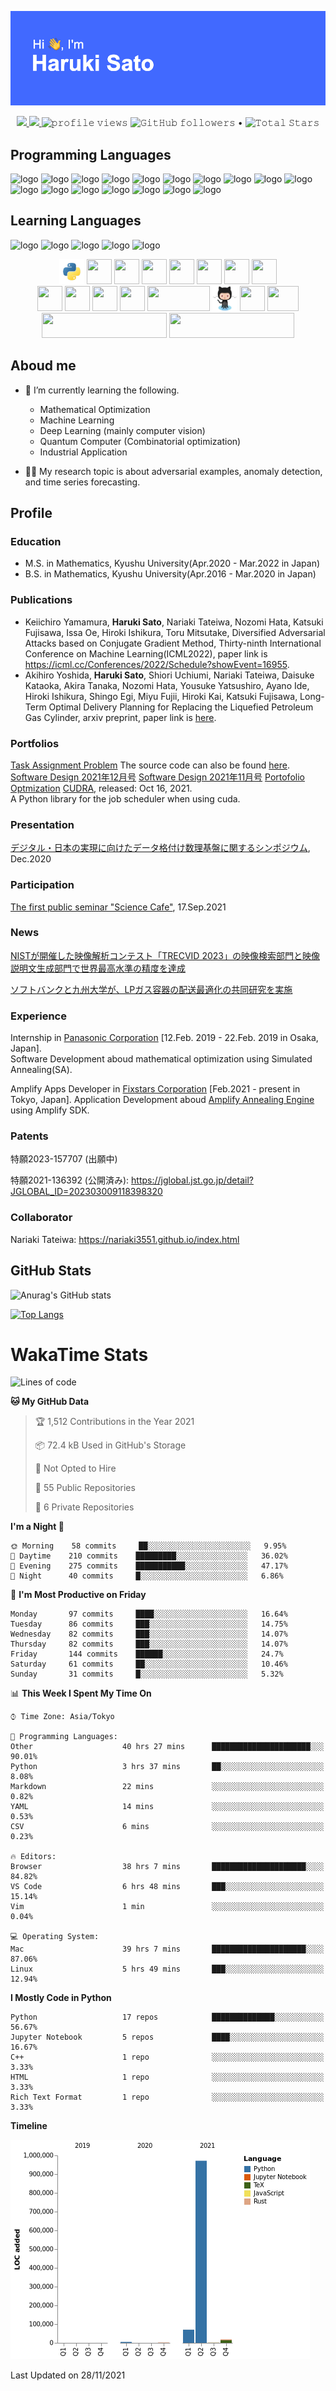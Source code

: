 ![header](./header.png)

<p align="center">
<a href="https://satoharu25.hatenablog.com/">
  <img src="https://img.shields.io/website?down_color=red&down_message=down&label=MY%20BLOG&style=for-the-badge&up_message=open&up_color=blue&url=https://satoharu25.hatenablog.com/" />
</a>
<a href="https://twitter.com/Haruki0804S">
  <img src="https://img.shields.io/twitter/follow/Haruki0804S?logo=Twitter&style=for-the-badge" />
</a>
  <img src="https://gpvc.arturio.dev/Topology1225" alt="𝚙𝚛𝚘𝚏𝚒𝚕𝚎 𝚟𝚒𝚎𝚠𝚜">  
  <img alt="𝙶𝚒𝚝𝙷𝚞𝚋 𝚏𝚘𝚕𝚕𝚘𝚠𝚎𝚛𝚜" src="https://img.shields.io/github/followers/Topology1225?label=Followers&style=social"> •   
  <img src="https://img.shields.io/github/stars/Topology1225?label=Stars" alt="𝚃𝚘𝚝𝚊𝚕 𝚂𝚝𝚊𝚛𝚜">
</p>

## Programming Languages
![logo](https://img.shields.io/badge/Python-$yellow?style=plastic&logo=Python&color=blue)
![logo](https://img.shields.io/badge/Pytorch-$yellow?style=plastic&logo=pytorch&color=red)
![logo](https://img.shields.io/badge/Amplify-$yellow?style=plastic&logo=amplifyh&color=purple)
![logo](https://img.shields.io/badge/Scikit_Learn-$yellow?style=plastic&logo=scikit-learn&color=yellow)
![logo](https://img.shields.io/badge/C-$yellow?style=plastic&logo=C&color=blue)
![logo](https://img.shields.io/badge/C++-$yellow?style=plastic&logo=C%2B%2B&color=blue)
![logo](https://img.shields.io/badge/Qiskit-$yellow?style=plastic&logo=Qiskit&color=green)
![logo](https://img.shields.io/badge/HTML-$yellow?style=plastic&logo=HTML5&color=red)
![logo](https://img.shields.io/badge/CSS-$yellow?style=plastic&logo=CSS3&color=blue)
![logo](https://img.shields.io/badge/Node.js-$yellow?style=plastic&logo=node.js&color=green)
![logo](https://img.shields.io/badge/Linux-$yellow?style=plastic&logo=Linux&color=yellow)
![logo](https://img.shields.io/badge/Ubuntu-$yellow?style=plastic&logo=Ubuntu&color=orange)
![logo](https://img.shields.io/badge/VSCode-$blue?style=plastic&logo=Visual-Studio-Code&color=blue)
![logo](https://img.shields.io/badge/Git-$blue?style=plastic&logo=git&color=red)
![logo](https://img.shields.io/badge/GitHub-$blue?style=plastic&logo=github&color=black)
![logo](https://img.shields.io/badge/GitLab-$blue?style=plastic&logo=gitlab&color=red)
![logo](https://img.shields.io/badge/Docker-$blue?style=plastic&logo=docker&color=blue)

## Learning Languages
![logo](https://img.shields.io/badge/Rust-$yellow?style=plastic&logo=Rust&color=black)
![logo](https://img.shields.io/badge/Vue.js-$yellow?style=plastic&logo=Vue.js&color=green)
![logo](https://img.shields.io/badge/Julia-$yellow?style=plastic&logo=julia&color=black)
![logo](https://img.shields.io/badge/React-$yellow?style=plastic&logo=react&color=lightblue)
![logo](https://img.shields.io/badge/Kubernetes-$yellow?style=plastic&logo=kubernetes&color=blue)

<!--
<code><img height="40" width="40" src=""></code>
-->
<p align="center">
<code><img height="40" width="40" src="https://raw.githubusercontent.com/github/explore/80688e429a7d4ef2fca1e82350fe8e3517d3494d/topics/python/python.png"></code>
<code><img height="40" width="40" src="https://www.naveedashfaq.me/img/c.png"></code>
<code><img height="40" width="40" src="https://www.naveedashfaq.me/img/c++.png"></code>
<code><img height="40" width="40" src="https://prev.rust-lang.org/logos/rust-logo-256x256.png"></code>
<code><img height="40" width="40" src="https://upload.wikimedia.org/wikipedia/commons/6/6a/JavaScript-logo.png"></code>
<code><img height="40" width="40" src="https://nodejs.org/static/images/logos/nodejs-new-pantone-black.svg"></code>
<code><img height="40" width="40" src="https://www.naveedashfaq.me/img/html.png"></code>
<code><img height="40" width="40" src="https://www.naveedashfaq.me/img/css.png"></code>
<br>
<code><img height="40" width="40" src="https://upload.wikimedia.org/wikipedia/commons/thumb/f/fa/Apple_logo_black.svg/1010px-Apple_logo_black.svg.png"></code>
<code><img height="40" width="40" src="https://www.naveedashfaq.me/img/linux.png"></code>
<code><img height="40" width="40" src="https://www.naveedashfaq.me/img/git.png"></code>
<code><img height="40" width="40" src="https://assets.ubuntu.com/v1/29985a98-ubuntu-logo32.png"></code>
<code><img height="40" width="100" src="https://wiki.centos.org/ArtWork/Brand/Logo?action=AttachFile&do=get&target=centos-logo-light.png"></code>
<code><img height="40" width="40" src="./figs/Octocat.png"></code>
<code><img height="40" width="40" src="https://about.gitlab.com/images/logos/wm_web.svg"></code>
<code><img height="40" width="50" src="https://www.docker.com/sites/default/files/d8/2019-07/Moby-logo.png"></code>
<br>
<code><img height="40" width="200" src="https://upload.wikimedia.org/wikipedia/commons/9/96/Pytorch_logo.png"></code>
<code><img height="40" width="200" src="https://amplify.fixstars.com/assets/img/amplify-logo-white.svg"></code>
</p>
  
## Aboud me
+ 🌱 I’m currently learning the following.
  + Mathematical Optimization
  + Machine Learning
  + Deep Learning (mainly computer vision)
  + Quantum Computer (Combinatorial optimization)
  + Industrial Application


+ 🧑‍💻 My research topic is about adversarial examples, anomaly detection, and time series forecasting.

## Profile

### Education
+ M.S. in Mathematics, Kyushu University(Apr.2020 - Mar.2022 in Japan)
+ B.S. in Mathematics, Kyushu University(Apr.2016 - Mar.2020 in Japan)

### Publications
 + Keiichiro Yamamura, **Haruki Sato**, Nariaki Tateiwa, Nozomi Hata, Katsuki Fujisawa, Issa Oe, Hiroki Ishikura, Toru Mitsutake, Diversified Adversarial Attacks based on Conjugate Gradient Method, Thirty-ninth International Conference on Machine Learning(ICML2022), paper link is https://icml.cc/Conferences/2022/Schedule?showEvent=16955.
 + Akihiro Yoshida, **Haruki Sato**, Shiori Uchiumi, Nariaki Tateiwa, Daisuke Kataoka, Akira Tanaka, Nozomi Hata, Yousuke Yatsushiro, Ayano Ide, Hiroki Ishikura, Shingo Egi, Miyu Fujii, Hiroki Kai, Katsuki Fujisawa, Long-Term Optimal Delivery Planning for Replacing the Liquefied Petroleum Gas Cylinder, arxiv preprint, paper link is [here](https://arxiv.org/abs/2112.12530?context=cs.DM).
  
### Portfolios
[Task Assignment Problem](https://binder.fixstars.com/v2/gh/fixstars/quantum-demo/master/?urlpath=notebooks/ja/samples/task-assignment.ipynb)
The source code can also be found [here](https://gihyo.jp/magazine/SD/archive/2021/202111).
[Software Design 2021年12月号](https://gihyo.jp/magazine/SD/archive/2021/202112)
[Software Design 2021年11月号](https://gihyo.jp/magazine/SD/archive/2021/202111)
[Portofolio Optmization](https://binder.fixstars.com/v2/gh/fixstars/quantum-demo/master/?urlpath=notebooks/ja/samples/portofolio.ipynb)
[CUDRA](https://pypi.org/project/cudra/0.0.3/), released: Oct 16, 2021.<br>
  A Python library for the job  scheduler when using cuda.

### Presentation
[デジタル・日本の実現に向けたデータ格付け数理基盤に関するシンポジウム](https://imi.kyushu-u.ac.jp/~data_rating_sympo/), Dec.2020

### Participation
[The first public seminar "Science Cafe"](https://beyondai.jp/contents/2021/09/17/20210917/?lang=en), 17.Sep.2021

### News
[NISTが開催した映像解析コンテスト「TRECVID 2023」の映像検索部門と映像説明文生成部門で世界最高水準の精度を達成](https://www.softbank.jp/corp/news/press/sbkk/2023/20231201_01/)

[ソフトバンクと九州大学が、LPガス容器の配送最適化の共同研究を実施](https://www.softbank.jp/corp/news/press/sbkk/2021/20210913_02/)

### Experience
Internship in [Panasonic Corporation](https://na.panasonic.com/us/home-and-building-solutions/ventilation-indoor-air-quality/#section01) [12.Feb. 2019 - 22.Feb. 2019 in Osaka, Japan]. 
  <br>Software Development aboud mathematical optimization using Simulated Annealing(SA).
  
Amplify Apps Developer in [Fixstars Corporation](https://www.fixstars.com/en/) [Feb.2021 - present in Tokyo, Japan]. 
  Application Development aboud [Amplify Annealing Engine](https://amplify.fixstars.com/en/) using Amplify SDK.

### Patents
  特願2023-157707 (出願中)
  
  特願2021-136392 (公開済み): https://jglobal.jst.go.jp/detail?JGLOBAL_ID=202303009118398320
  
### Collaborator
  Nariaki Tateiwa: https://nariaki3551.github.io/index.html 

## GitHub Stats
![Anurag's GitHub stats](https://github-readme-stats.vercel.app/api?username=Topology1225&show_icons=true&theme=radical)


[![Top Langs](https://github-readme-stats.vercel.app/api/top-langs/?username=topology1225)](https://github.com/anuraghazra/github-readme-stats)


# WakaTime Stats
<!--START_SECTION:waka-->
![Lines of code](https://img.shields.io/badge/From%20Hello%20World%20I%27ve%20Written-1.1%20million%20lines%20of%20code-blue)

**🐱 My GitHub Data** 

> 🏆 1,512 Contributions in the Year 2021
 > 
> 📦 72.4 kB Used in GitHub's Storage 
 > 
> 🚫 Not Opted to Hire
 > 
> 📜 55 Public Repositories 
 > 
> 🔑 6 Private Repositories  
 > 
**I'm a Night 🦉** 

```text
🌞 Morning    58 commits     ██░░░░░░░░░░░░░░░░░░░░░░░   9.95% 
🌆 Daytime    210 commits    █████████░░░░░░░░░░░░░░░░   36.02% 
🌃 Evening    275 commits    ███████████░░░░░░░░░░░░░░   47.17% 
🌙 Night      40 commits     █░░░░░░░░░░░░░░░░░░░░░░░░   6.86%

```
📅 **I'm Most Productive on Friday** 

```text
Monday       97 commits     ████░░░░░░░░░░░░░░░░░░░░░   16.64% 
Tuesday      86 commits     ███░░░░░░░░░░░░░░░░░░░░░░   14.75% 
Wednesday    82 commits     ███░░░░░░░░░░░░░░░░░░░░░░   14.07% 
Thursday     82 commits     ███░░░░░░░░░░░░░░░░░░░░░░   14.07% 
Friday       144 commits    ██████░░░░░░░░░░░░░░░░░░░   24.7% 
Saturday     61 commits     ██░░░░░░░░░░░░░░░░░░░░░░░   10.46% 
Sunday       31 commits     █░░░░░░░░░░░░░░░░░░░░░░░░   5.32%

```


📊 **This Week I Spent My Time On** 

```text
⌚︎ Time Zone: Asia/Tokyo

💬 Programming Languages: 
Other                    40 hrs 27 mins      ██████████████████████░░░   90.01% 
Python                   3 hrs 37 mins       ██░░░░░░░░░░░░░░░░░░░░░░░   8.08% 
Markdown                 22 mins             ░░░░░░░░░░░░░░░░░░░░░░░░░   0.82% 
YAML                     14 mins             ░░░░░░░░░░░░░░░░░░░░░░░░░   0.53% 
CSV                      6 mins              ░░░░░░░░░░░░░░░░░░░░░░░░░   0.23%

🔥 Editors: 
Browser                  38 hrs 7 mins       █████████████████████░░░░   84.82% 
VS Code                  6 hrs 48 mins       ███░░░░░░░░░░░░░░░░░░░░░░   15.14% 
Vim                      1 min               ░░░░░░░░░░░░░░░░░░░░░░░░░   0.04%

💻 Operating System: 
Mac                      39 hrs 7 mins       █████████████████████░░░░   87.06% 
Linux                    5 hrs 49 mins       ███░░░░░░░░░░░░░░░░░░░░░░   12.94%

```

**I Mostly Code in Python** 

```text
Python                   17 repos            ██████████████░░░░░░░░░░░   56.67% 
Jupyter Notebook         5 repos             ████░░░░░░░░░░░░░░░░░░░░░   16.67% 
C++                      1 repo              ░░░░░░░░░░░░░░░░░░░░░░░░░   3.33% 
HTML                     1 repo              ░░░░░░░░░░░░░░░░░░░░░░░░░   3.33% 
Rich Text Format         1 repo              ░░░░░░░░░░░░░░░░░░░░░░░░░   3.33%

```


**Timeline**

![Chart not found](https://raw.githubusercontent.com/Topology1225/Topology1225/main/charts/bar_graph.png) 


 Last Updated on 28/11/2021
<!--END_SECTION:waka-->



<!--
**Topology1225/Topology1225** is a ✨ _special_ ✨ repository because its `README.md` (this file) appears on your GitHub profile.

Here are some ideas to get you started:

- 🔭 I’m currently working on ...
- 🌱 I’m currently learning ...
- 👯 I’m looking to collaborate on ...
- 🤔 I’m looking for help with ...
- 💬 Ask me about ...
- 📫 How to reach me: ...
- 😄 Pronouns: ...
- ⚡ Fun fact: ...
-->
